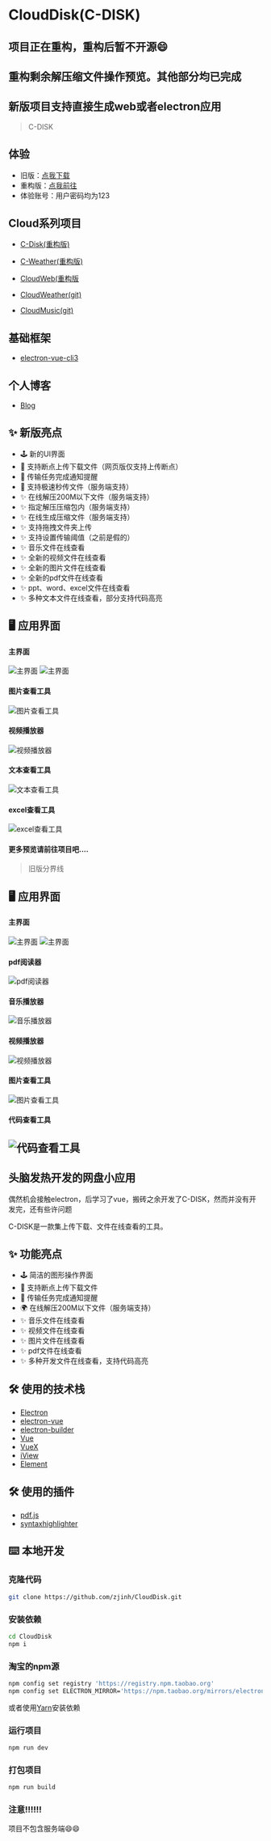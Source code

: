 # CloudDisk(C-DISK)
## 项目正在重构，重构后暂不开源:smile:
## 重构剩余解压缩文件操作预览。其他部分均已完成
## 新版项目支持直接生成web或者electron应用

> C-DISK
## 体验
- 旧版：[点我下载](https://works.zjinh.cn/CloudDisk)
- 重构版：[点我前往](https://disk.zjinh.cn)
- 体验账号：用户密码均为123
## Cloud系列项目
- [C-Disk(重构版)](https://disk.zjinh.cn)
- [C-Weather(重构版)](https://weather.zjinh.cn/)
- [CloudWeb(重构版](https://cloud.zjinh.cn/)


- [CloudWeather(git)](https://github.com/zjinh/CloudWeather)
- [CloudMusic(git)](https://github.com/zjinh/CloudMusic)

## 基础框架
- [electron-vue-cli3](https://github.com/zjinh/electron-vue-cli3)
## 个人博客
- [Blog](https://blog.zjinh.cn/)

## ✨ 新版亮点
- 🕹 新的UI界面
- 💾 支持断点上传下载文件（网页版仅支持上传断点）
- 🔔 传输任务完成通知提醒
- 💾 支持极速秒传文件（服务端支持）
- ✨ 在线解压200M以下文件（服务端支持）
- ✨ 指定解压压缩包内（服务端支持）
- ✨ 在线生成压缩文件（服务端支持）
- ✨ 支持拖拽文件夹上传
- ✨ 支持设置传输阈值（之前是假的）
- ✨ 音乐文件在线查看
- ✨ 全新的视频文件在线查看
- ✨ 全新的图片文件在线查看
- ✨ 全新的pdf文件在线查看
- ✨ ppt、word、excel文件在线查看
- ✨ 多种文本文件在线查看，部分支持代码高亮
## 🖥 应用界面
#### 主界面
![主界面](screen/new/login.png)
![主界面](screen/new/main.png)
#### 图片查看工具
![图片查看工具](screen/new/photo.gif)
#### 视频播放器
![视频播放器](screen/new/video.png)
#### 文本查看工具
![文本查看工具](screen/new/text.png)
#### excel查看工具
![excel查看工具](screen/new/excel.png)
#### 更多预览请前往项目吧....


> 旧版分界线
## 🖥 应用界面
#### 主界面
   ![主界面](screen/disk.gif)
   ![主界面](screen/disk.png)
#### pdf阅读器
  ![pdf阅读器](screen/pdf.gif)
#### 音乐播放器
![音乐播放器](screen/music.gif)
#### 视频播放器
![视频播放器](screen/video.gif)
#### 图片查看工具
![图片查看工具](screen/photo.gif)
#### 代码查看工具
![代码查看工具](screen/viewer.gif)
---
## 头脑发热开发的网盘小应用
偶然机会接触electron，后学习了vue，搬砖之余开发了C-DISK，然而并没有开发完，还有些许问题

C-DISK是一款集上传下载、文件在线查看的工具。

## ✨ 功能亮点
- 🕹 简洁的图形操作界面
- 💾 支持断点上传下载文件
- 🔔 传输任务完成通知提醒
- 🌍 在线解压200M以下文件（服务端支持）
- ✨ 音乐文件在线查看
- ✨ 视频文件在线查看
- ✨ 图片文件在线查看
- ✨ pdf文件在线查看
- ✨ 多种开发文件在线查看，支持代码高亮

## 🛠 使用的技术栈
- [Electron](https://electronjs.org/)
- [electron-vue](https://simulatedgreg.gitbooks.io/electron-vue/content/cn/) 
- [electron-builder](https://www.electron.build/) 
- [Vue](https://vuejs.org/)
- [VueX](https://vuex.vuejs.org/)
- [iView](https://www.iviewui.com/)
- [Element](https://element.eleme.io)

## 🛠 使用的插件
- [pdf.js](https://github.com/mozilla/pdf.js)
- [syntaxhighlighter](https://github.com/syntaxhighlighter/syntaxhighlighter)

## ⌨️ 本地开发

### 克隆代码
```bash
git clone https://github.com/zjinh/CloudDisk.git
```

### 安装依赖
```bash
cd CloudDisk
npm i
```
### 淘宝的npm源
```bash
npm config set registry 'https://registry.npm.taobao.org'
npm config set ELECTRON_MIRROR='https://npm.taobao.org/mirrors/electron/'
```
或者使用[Yarn](https://yarnpkg.com/)安装依赖

### 运行项目
```bash
npm run dev
```
### 打包项目
```bash
npm run build
```
### 注意:bangbang::bangbang::bangbang:
项目不包含服务端:smile::smile:
